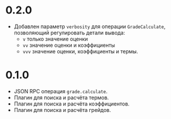 # 0.2.0

- Добавлен параметр `verbosity` для операции `GradeCalculate`, позволяющий регулировать детали вывода:
  - `v` только значение оценки
  - `vv` значение оценки и коэффициенты
  - `vvv` значение оценки, коэффициенты и термы.

# 0.1.0

- JSON RPC операция `grade.calculate`.
- Плагин для поиска и расчёта термов.
- Плагин для поиска и расчёта коэффициентов.
- Плагин для поиска и расчёта грейдов.